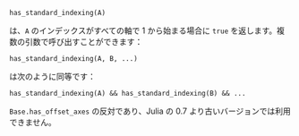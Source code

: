 ```
has_standard_indexing(A)
```

は、`A` のインデックスがすべての軸で 1 から始まる場合に `true` を返します。複数の引数で呼び出すことができます：

```
has_standard_indexing(A, B, ...)
```

は次のように同等です：

```
has_standard_indexing(A) && has_standard_indexing(B) && ...
```

`Base.has_offset_axes` の反対であり、Julia の 0.7 より古いバージョンでは利用できません。

